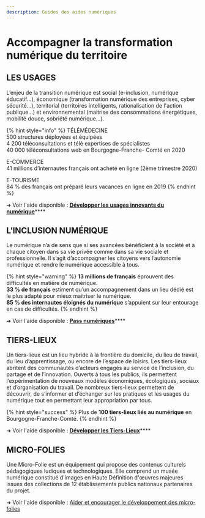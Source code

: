```yaml
---
description: Guides des aides numériques
---
```


# Accompagner la transformation numérique du territoire

## LES USAGES

L’enjeu de la transition numérique est social \(e-inclusion, numérique éducatif...\), économique \(transformation numérique des entreprises, cyber sécurité...\), territorial \(territoires intelligents, rationalisation de l'action publique...\) et environnemental \(maitrise des consommations énergétiques, mobilité douce, sobriété numérique...\).

{% hint style="info" %}
TÉLÉMÉDECINE  
500 structures déployées et équipées   
4 200 téléconsultations et télé expertises de spécialistes   
40 000 téléconsultations web en Bourgogne-Franche- Comté en 2020 

E-COMMERCE  
41 millions d’internautes français ont acheté en ligne \(2ème trimestre 2020\) 

E-TOURISME  
84 % des français ont préparé leurs vacances en ligne en 2019
{% endhint %}

➔ Voir l'aide disponible : [**Développer les usages innovants du numérique**](developper-les-usages-innovants-du-numerique.md)\*\*\*\*

## L’INCLUSION NUMÉRIQUE

Le numérique n’a de sens que si ses avancées bénéficient à la société et à chaque citoyen dans sa vie privée comme dans sa vie sociale et professionnelle. Il s’agit d’accompagner les citoyens vers l’autonomie numérique et rendre le numérique accessible à tous.

{% hint style="warning" %}
**13 millions de français** éprouvent des difficultés en matière de numérique.  
**33 % de français** estiment qu’un accompagnement dans un lieu dédié est le plus adapté pour mieux maitriser le numérique.   
**85 % des internautes éloignés du numérique** s’appuient sur leur entourage en cas de difficultés.
{% endhint %}

➔ Voir l'aide disponible : [**Pass numériques**](pass-numeriques-lutte-contre-lillectronisme-et-inclusion-numerique.md)\*\*\*\*

## TIERS-LIEUX

Un tiers-lieux est un lieu hybride à la frontière du domicile, du lieu de travail, du lieu d’apprentissage, ou encore de l’espace de loisirs. Les tiers-lieux abritent des communautés d’acteurs engagés au service de l’inclusion, du partage et de l’innovation. Ouverts à tous les publics, ils permettent l’expérimentation de nouveaux modèles économiques, écologiques, sociaux et d’organisation du travail. De nombreux tiers-lieux permettent de découvrir, de s’informer et d’échanger sur les pratiques et les usages du numérique tout en permettant leur appropriation par tous.

{% hint style="success" %}
Plus de **100 tiers-lieux liés au numérique** en Bourgogne-Franche-Comté.
{% endhint %}

➔ Voir l'aide disponible : [**Développer les Tiers-Lieux**](developper-les-tiers-lieux.md)\*\*\*\*

## **MICRO-FOLIES**

Une Micro-Folie est un équipement qui propose des contenus culturels pédagogiques ludiques et technologiques. Elle comprend un musée numérique constitué d'images en Haute Définition d'œuvres majeures issues des collections de 12 établissements publics nationaux partenaires du projet.

➔ Voir l'aide disponible : [Aider et encourager le développement des micro-folies](aider-et-encourager-le-developpement-des-micro-folies.md)


